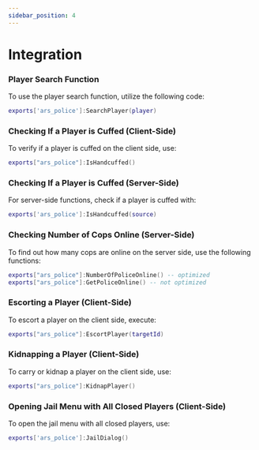 ```yaml
---
sidebar_position: 4
---
```


# Integration

### Player Search Function

To use the player search function, utilize the following code:

```lua
exports['ars_police']:SearchPlayer(player)
```

### Checking If a Player is Cuffed (Client-Side)

To verify if a player is cuffed on the client side, use:

```lua
exports["ars_police"]:IsHandcuffed()
```

### Checking If a Player is Cuffed (Server-Side)

For server-side functions, check if a player is cuffed with:

```lua
exports['ars_police']:IsHandcuffed(source)
```

### Checking Number of Cops Online (Server-Side)

To find out how many cops are online on the server side, use the following functions:

```lua
exports["ars_police"]:NumberOfPoliceOnline() -- optimized
exports["ars_police"]:GetPoliceOnline() -- not optimized
```

### Escorting a Player (Client-Side)

To escort a player on the client side, execute:

```lua
exports["ars_police"]:EscortPlayer(targetId)
```

### Kidnapping a Player (Client-Side)

To carry or kidnap a player on the client side, use:

```lua
exports["ars_police"]:KidnapPlayer()
```

### Opening Jail Menu with All Closed Players (Client-Side)

To open the jail menu with all closed players, use:

```lua
exports['ars_police']:JailDialog()
```
